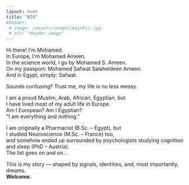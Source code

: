 ```yaml
---
layout: home
title: "BIO"
#header:
 # image: /assets/images/mainPic.jpg
 # alt: "Header image"
---
```


Hi there! I'm Mohamed.  
In Europe, I'm Mohamed Ameen.  
In the science world, I go by Mohamed S. Ameen.  
On my passport: Mohamed Safwat Salaheldeen Ameen.  
And in Egypt, simply: Safwat.  

Sounds confusing? Trust me, my life is no less messy.  

I am a proud Muslim, Arab, African, Egyptian, but  
I have lived most of my adult life in Europe.  
Am I European? Am I Egyptian?  
"I am everything and nothing."  

I am originally a Pharmacist (B.Sc. – Egypt), but  
I studied Neuroscience (M.Sc. – France) too,  
and somehow ended up surrounded by psychologists studying cognition and sleep (PhD – Austria).  
The list goes on and on...  

This is my story — shaped by signals, identities, and, most importantly, dreams.  
**Welcome.**